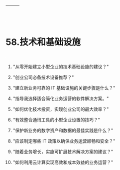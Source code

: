| ![image](img/chapter_title_corner_decoration_left.png) |  | ![image](img/chapter_title_corner_decoration_right.png) |
| --- | --- | --- |

![image](img/chapter_title_above.png)

# 58.技术和基础设施

![image](img/chapter_title_below.png)

1.  "从零开始建立小型企业的技术基础设施的建议？"

1.  "创业公司必备技术设备推荐？"

1.  "建立新业务可靠的 IT 基础设施的关键步骤是什么？"

1.  "指导我选择适合简化业务运营的软件解决方案。"

1.  "如何优化技术投资，实现创业公司的最大效率？"

1.  "有效整合通讯工具的小型企业设置的技巧？"

1.  "保护新业务的数字资产和数据的最佳实践是什么？"

1.  "应该制定哪些 IT 政策以确保业务运营顺畅和安全？"

1.  "随着业务增长，实施可扩展技术解决方案的建议？"

1.  "如何利用云计算实现高效和成本效益的业务运营？"
